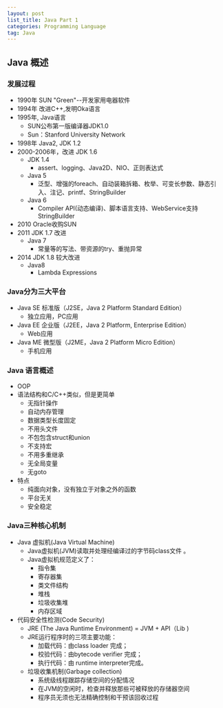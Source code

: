```yaml
---
layout: post
list_title: Java Part 1
categories: Programming Language
tag: Java
---
```


> 

## Java 概述

### 发展过程

- 1990年 SUN "Green"--开发家用电器软件
- 1994年 改进C++,发明Oka语言
- 1995年, Java语言
	- SUN公布第一版编译器JDK1.0
	- Sun：Stanford University Network 
- 1998年 Java2, JDK 1.2
- 2000-2006年，改进 JDK 1.6
	- JDK 1.4
		- assert、logging、Java2D、NIO、正则表达式
	- Java 5
		- 泛型、增强的foreach、自动装箱拆箱、枚举、可变长参数、静态引入、注记、printf、StringBuilder
	- Java 6
		- Compiler API(动态编译)、脚本语言支持、WebService支持
StringBuilder
- 2010 Oracle收购SUN
- 2011 JDK 1.7 改进
	- Java 7
		- 常量等的写法、带资源的try、重抛异常
- 2014 JDK 1.8 较大改进
	- Java8 
		- Lambda Expressions

### Java分为三大平台

- Java SE 标准版（J2SE，Java 2 Platform Standard Edition）
	- 独立应用，PC应用
- Java EE 企业版（J2EE，Java 2 Platform, Enterprise Edition）
	- Web应用
- Java ME 微型版（J2ME，Java 2 Platform Micro Edition）
	- 手机应用


### Java 语言概述

- OOP
- 语法结构和C/C++类似，但是更简单
	- 无指针操作
	- 自动内存管理
	- 数据类型长度固定
	- 不用头文件
	- 不包包含struct和union
	- 不支持宏
	- 不用多重继承
	- 无全局变量
	- 无goto
- 特点
	- 纯面向对象，没有独立于对象之外的函数
	- 平台无关
	- 安全稳定

### Java三种核心机制 

- Java 虚拟机(Java Virtual Machine)
	- Java虚拟机(JVM)读取并处理经编译过的字节码class文件 。
	- Java虚拟机规范定义了：
		- 指令集
		- 寄存器集
		- 类文件结构
		- 堆栈
		- 垃圾收集堆
		- 内存区域 
- 代码安全性检测(Code Security)
 	- JRE (The Java Runtime Environment) = JVM + API（Lib )
	- JRE运行程序时的三项主要功能：
		- 加载代码：由class loader 完成；
		- 校验代码：由bytecode verifier 完成；	
		- 执行代码：由 runtime interpreter完成。
	- 垃圾收集机制(Garbage collection) 
		- 系统级线程跟踪存储空间的分配情况
		- 在JVM的空闲时，检查并释放那些可被释放的存储器空间
		- 程序员无须也无法精确控制和干预该回收过程 